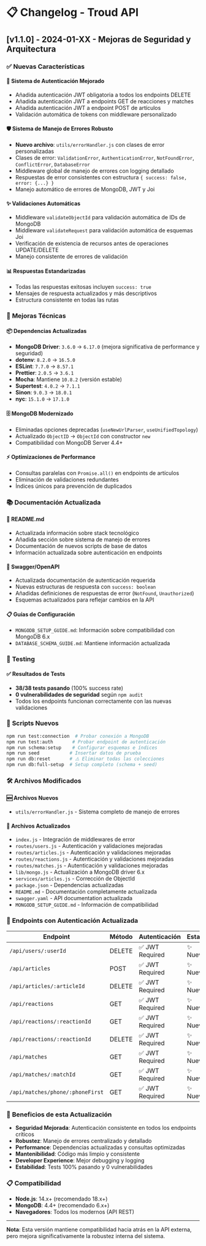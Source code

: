 # 📋 Changelog - Troud API

## [v1.1.0] - 2024-01-XX - Mejoras de Seguridad y Arquitectura

### ✅ **Nuevas Características**

#### 🔐 **Sistema de Autenticación Mejorado**
- Añadida autenticación JWT obligatoria a todos los endpoints DELETE
- Añadida autenticación JWT a endpoints GET de reacciones y matches
- Añadida autenticación JWT a endpoint POST de artículos
- Validación automática de tokens con middleware personalizado

#### 🛡️ **Sistema de Manejo de Errores Robusto**
- **Nuevo archivo**: `utils/errorHandler.js` con clases de error personalizadas
- Clases de error: `ValidationError`, `AuthenticationError`, `NotFoundError`, `ConflictError`, `DatabaseError`
- Middleware global de manejo de errores con logging detallado
- Respuestas de error consistentes con estructura `{ success: false, error: {...} }`
- Manejo automático de errores de MongoDB, JWT y Joi

#### ✨ **Validaciones Automáticas**
- Middleware `validateObjectId` para validación automática de IDs de MongoDB
- Middleware `validateRequest` para validación automática de esquemas Joi
- Verificación de existencia de recursos antes de operaciones UPDATE/DELETE
- Manejo consistente de errores de validación

#### 📊 **Respuestas Estandarizadas**
- Todas las respuestas exitosas incluyen `success: true`
- Mensajes de respuesta actualizados y más descriptivos
- Estructura consistente en todas las rutas

### 🔧 **Mejoras Técnicas**

#### 📦 **Dependencias Actualizadas**
- **MongoDB Driver**: `3.6.0` → `6.17.0` (mejora significativa de performance y seguridad)
- **dotenv**: `8.2.0` → `16.5.0`
- **ESLint**: `7.7.0` → `8.57.1`
- **Prettier**: `2.0.5` → `3.6.1`
- **Mocha**: Mantiene `10.8.2` (versión estable)
- **Supertest**: `4.0.2` → `7.1.1`
- **Sinon**: `9.0.3` → `18.0.1`
- **nyc**: `15.1.0` → `17.1.0`

#### 🗄️ **MongoDB Modernizado**
- Eliminadas opciones deprecadas (`useNewUrlParser`, `useUnifiedTopology`)
- Actualizado `ObjectID` → `ObjectId` con constructor `new`
- Compatibilidad con MongoDB Server 4.4+

#### ⚡ **Optimizaciones de Performance**
- Consultas paralelas con `Promise.all()` en endpoints de artículos
- Eliminación de validaciones redundantes
- Índices únicos para prevención de duplicados

### 📚 **Documentación Actualizada**

#### 📖 **README.md**
- Actualizada información sobre stack tecnológico
- Añadida sección sobre sistema de manejo de errores
- Documentación de nuevos scripts de base de datos
- Información actualizada sobre autenticación en endpoints

#### 🔧 **Swagger/OpenAPI**
- Actualizada documentación de autenticación requerida
- Nuevas estructuras de respuesta con `success: boolean`
- Añadidas definiciones de respuestas de error (`NotFound`, `Unauthorized`)
- Esquemas actualizados para reflejar cambios en la API

#### 📋 **Guías de Configuración**
- `MONGODB_SETUP_GUIDE.md`: Información sobre compatibilidad con MongoDB 6.x
- `DATABASE_SCHEMA_GUIDE.md`: Mantiene información actualizada

### 🧪 **Testing**

#### ✅ **Resultados de Tests**
- **38/38 tests pasando** (100% success rate)
- **0 vulnerabilidades de seguridad** según `npm audit`
- Todos los endpoints funcionan correctamente con las nuevas validaciones

### 🚀 **Scripts Nuevos**

```bash
npm run test:connection  # Probar conexión a MongoDB
npm run test:auth       # Probar endpoint de autenticación
npm run schema:setup    # Configurar esquemas e índices
npm run seed           # Insertar datos de prueba
npm run db:reset       # ⚠️ Eliminar todas las colecciones
npm run db:full-setup  # Setup completo (schema + seed)
```

### 🛠️ **Archivos Modificados**

#### 🆕 **Archivos Nuevos**
- `utils/errorHandler.js` - Sistema completo de manejo de errores

#### 📝 **Archivos Actualizados**
- `index.js` - Integración de middlewares de error
- `routes/users.js` - Autenticación y validaciones mejoradas
- `routes/articles.js` - Autenticación y validaciones mejoradas
- `routes/reactions.js` - Autenticación y validaciones mejoradas
- `routes/matches.js` - Autenticación y validaciones mejoradas
- `lib/mongo.js` - Actualización a MongoDB driver 6.x
- `services/articles.js` - Corrección de ObjectId
- `package.json` - Dependencias actualizadas
- `README.md` - Documentación completamente actualizada
- `swagger.yaml` - API documentation actualizada
- `MONGODB_SETUP_GUIDE.md` - Información de compatibilidad

### 🔐 **Endpoints con Autenticación Actualizada**

| Endpoint | Método | Autenticación | Estado |
|----------|--------|---------------|---------|
| `/api/users/:userId` | DELETE | ✅ JWT Required | ✨ Nuevo |
| `/api/articles` | POST | ✅ JWT Required | ✨ Nuevo |
| `/api/articles/:articleId` | DELETE | ✅ JWT Required | ✨ Nuevo |
| `/api/reactions` | GET | ✅ JWT Required | ✨ Nuevo |
| `/api/reactions/:reactionId` | GET | ✅ JWT Required | ✨ Nuevo |
| `/api/reactions/:reactionId` | DELETE | ✅ JWT Required | ✨ Nuevo |
| `/api/matches` | GET | ✅ JWT Required | ✨ Nuevo |
| `/api/matches/:matchId` | GET | ✅ JWT Required | ✨ Nuevo |
| `/api/matches/phone/:phoneFirst` | GET | ✅ JWT Required | ✨ Nuevo |

### 🎯 **Beneficios de esta Actualización**

- **Seguridad Mejorada**: Autenticación consistente en todos los endpoints críticos
- **Robustez**: Manejo de errores centralizado y detallado
- **Performance**: Dependencias actualizadas y consultas optimizadas
- **Mantenibilidad**: Código más limpio y consistente
- **Developer Experience**: Mejor debugging y logging
- **Estabilidad**: Tests 100% pasando y 0 vulnerabilidades

### 📋 **Compatibilidad**

- **Node.js**: 14.x+ (recomendado 18.x+)
- **MongoDB**: 4.4+ (recomendado 6.x+)
- **Navegadores**: Todos los modernos (API REST)

---

**Nota**: Esta versión mantiene compatibilidad hacia atrás en la API externa, pero mejora significativamente la robustez interna del sistema. 